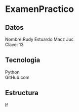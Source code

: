 # ExamenPractico<br>

## Datos<br>
Nombre:Rudy Estuardo Macz Juc <br>
Clave: 13<br>

## Tecnologia<br>
Python<br>
GitHub.com<br>

## Estructura <br>
If<br>